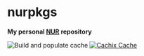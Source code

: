 # nurpkgs

**My personal [NUR](https://github.com/nix-community/NUR) repository**

![Build and populate cache](https://github.com/ronanlv/nur-packages/workflows/Build%20and%20populate%20cache/badge.svg)
[![Cachix Cache](https://img.shields.io/badge/cachix-ronanlv-blue.svg)](https://ronanlv.cachix.org)

